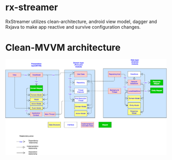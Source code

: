 # rx-streamer
RxStreamer utilizes clean-architecture, android view model, dagger and Rxjava to make app reactive and survive configuration changes.

# Clean-MVVM architecture

![alt text](clean-mvvm.png)



